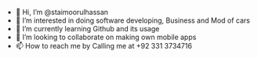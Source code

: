 - 👋 Hi, I’m @staimoorulhassan
- 👀 I’m interested in doing software developing, Business and Mod of cars
- 🌱 I’m currently learning Github and its usage
- 💞️ I’m looking to collaborate on making own mobile apps
- 📫 How to reach me by Calling me at +92 331 3734716

<!---
staimoorulhassan/staimoorulhassan is a ✨ special ✨ repository because its `README.md` (this file) appears on your GitHub profile.
You can click the Preview link to take a look at your changes.
--->

